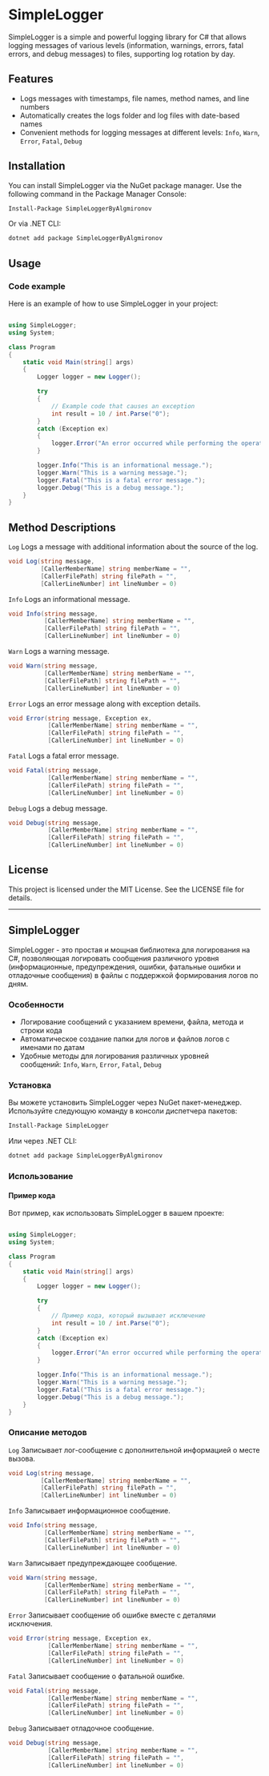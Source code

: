﻿# SimpleLogger

SimpleLogger is a simple and powerful logging library for C# that allows logging messages of various levels (information, warnings, errors, fatal errors, and debug messages) to files, supporting log rotation by day.

## Features

- Logs messages with timestamps, file names, method names, and line numbers
- Automatically creates the logs folder and log files with date-based names
- Convenient methods for logging messages at different levels: `Info`, `Warn`, `Error`, `Fatal`, `Debug`


## Installation

You can install SimpleLogger via the NuGet package manager. Use the following command in the Package Manager Console:

```sh
Install-Package SimpleLoggerByAlgmironov
```

Or via .NET CLI:
```sh
dotnet add package SimpleLoggerByAlgmironov
```

## Usage
### Code example

Here is an example of how to use SimpleLogger in your project:

```csharp

using SimpleLogger;
using System;

class Program
{
    static void Main(string[] args)
    {
        Logger logger = new Logger();

        try
        {
            // Example code that causes an exception
            int result = 10 / int.Parse("0");
        }
        catch (Exception ex)
        {
            logger.Error("An error occurred while performing the operation.", ex);
        }

        logger.Info("This is an informational message.");
        logger.Warn("This is a warning message.");
        logger.Fatal("This is a fatal error message.");
        logger.Debug("This is a debug message.");
    }
}

```

## Method Descriptions
`Log`
Logs a message with additional information about the source of the log.

```csharp
void Log(string message,
         [CallerMemberName] string memberName = "",
         [CallerFilePath] string filePath = "",
         [CallerLineNumber] int lineNumber = 0)
```

`Info`
Logs an informational message.

```csharp
void Info(string message,
          [CallerMemberName] string memberName = "",
          [CallerFilePath] string filePath = "",
          [CallerLineNumber] int lineNumber = 0)
```
`Warn`
Logs a warning message.

```csharp
void Warn(string message,
          [CallerMemberName] string memberName = "",
          [CallerFilePath] string filePath = "",
          [CallerLineNumber] int lineNumber = 0)
```

`Error`
Logs an error message along with exception details.

```csharp
void Error(string message, Exception ex,
           [CallerMemberName] string memberName = "",
           [CallerFilePath] string filePath = "",
           [CallerLineNumber] int lineNumber = 0)
```

`Fatal`
Logs a fatal error message.

```csharp
void Fatal(string message,
           [CallerMemberName] string memberName = "",
           [CallerFilePath] string filePath = "",
           [CallerLineNumber] int lineNumber = 0)
```

`Debug`
Logs a debug message.

```csharp
void Debug(string message,
           [CallerMemberName] string memberName = "",
           [CallerFilePath] string filePath = "",
           [CallerLineNumber] int lineNumber = 0)
```

## License
This project is licensed under the MIT License. See the LICENSE file for details.

-----------------------------------------------------------------------------------

## SimpleLogger

SimpleLogger - это простая и мощная библиотека для логирования на C#, позволяющая логировать сообщения различного уровня (информационные, предупреждения, ошибки, фатальные ошибки и отладочные сообщения) в файлы с поддержкой формирования логов по дням.

### Особенности

- Логирование сообщений с указанием времени, файла, метода и строки кода
- Автоматическое создание папки для логов и файлов логов с именами по датам
- Удобные методы для логирования различных уровней сообщений: `Info`, `Warn`, `Error`, `Fatal`, `Debug`

### Установка

Вы можете установить SimpleLogger через NuGet пакет-менеджер. Используйте следующую команду в консоли диспетчера пакетов:

```sh
Install-Package SimpleLogger
```

Или через .NET CLI:

```sh
dotnet add package SimpleLoggerByAlgmironov
```

### Использование

#### Пример кода

Вот пример, как использовать SimpleLogger в вашем проекте:

```csharp

using SimpleLogger;
using System;

class Program
{
    static void Main(string[] args)
    {
        Logger logger = new Logger();

        try
        {
            // Пример кода, который вызывает исключение
            int result = 10 / int.Parse("0");
        }
        catch (Exception ex)
        {
            logger.Error("An error occurred while performing the operation.", ex);
        }

        logger.Info("This is an informational message.");
        logger.Warn("This is a warning message.");
        logger.Fatal("This is a fatal error message.");
        logger.Debug("This is a debug message.");
    }
}

```

### Описание методов

`Log` Записывает лог-сообщение с дополнительной информацией о месте вызова.

```csharp
void Log(string message,
         [CallerMemberName] string memberName = "",
         [CallerFilePath] string filePath = "",
         [CallerLineNumber] int lineNumber = 0)
```

`Info` Записывает информационное сообщение.

```csharp
void Info(string message,
          [CallerMemberName] string memberName = "",
          [CallerFilePath] string filePath = "",
          [CallerLineNumber] int lineNumber = 0)
```

`Warn` Записывает предупреждающее сообщение.

```csharp
void Warn(string message,
          [CallerMemberName] string memberName = "",
          [CallerFilePath] string filePath = "",
          [CallerLineNumber] int lineNumber = 0)
```

`Error` Записывает сообщение об ошибке вместе с деталями исключения.

```csharp
void Error(string message, Exception ex,
           [CallerMemberName] string memberName = "",
           [CallerFilePath] string filePath = "",
           [CallerLineNumber] int lineNumber = 0)
```

`Fatal` Записывает сообщение о фатальной ошибке.

```csharp
void Fatal(string message,
           [CallerMemberName] string memberName = "",
           [CallerFilePath] string filePath = "",
           [CallerLineNumber] int lineNumber = 0)
```

`Debug` Записывает отладочное сообщение.

```csharp
void Debug(string message,
           [CallerMemberName] string memberName = "",
           [CallerFilePath] string filePath = "",
           [CallerLineNumber] int lineNumber = 0)
```